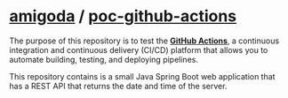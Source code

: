# [amigoda](https://github.com/amigoda) / [poc-github-actions](https://github.com/amigoda/poc-github-actions)

The purpose of this repository is to test the [**GitHub Actions**](https://docs.github.com/en/actions),
a continuous integration and continuous delivery (CI/CD) platform that allows you to automate building, testing,
and deploying pipelines.

This repository contains is a small Java Spring Boot web application that has a REST API that returns the date and
time of the server.
